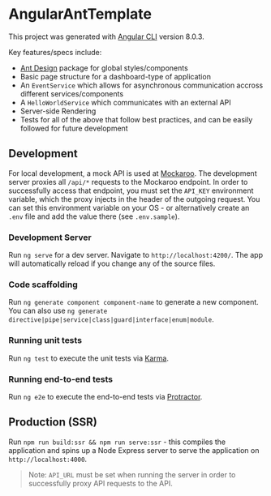 # AngularAntTemplate

This project was generated with [Angular CLI](https://github.com/angular/angular-cli) version 8.0.3.

Key features/specs include:
- [Ant Design](https://ant.design/) package for global styles/components
- Basic page structure for a dashboard-type of application
- An `EventService` which allows for asynchronous communication accross different services/components
- A `HelloWorldService` which communicates with an external API
- Server-side Rendering
- Tests for all of the above that follow best practices, and can be easily followed for future development

## Development

For local development, a mock API is used at [Mockaroo](https://mockaroo.com/). The development server proxies all `/api/*` requests to the Mockaroo endpoint. In order to successfully access that endpoint, you must set the `API_KEY` environment variable, which the proxy injects in the header of the outgoing request. You can set this environment variable on your OS - or alternatively create an `.env` file and add the value there (see `.env.sample`).

### Development Server

Run `ng serve` for a dev server. Navigate to `http://localhost:4200/`. The app will automatically reload if you change any of the source files.

### Code scaffolding

Run `ng generate component component-name` to generate a new component. You can also use `ng generate directive|pipe|service|class|guard|interface|enum|module`.

### Running unit tests

Run `ng test` to execute the unit tests via [Karma](https://karma-runner.github.io).

### Running end-to-end tests

Run `ng e2e` to execute the end-to-end tests via [Protractor](http://www.protractortest.org/).

## Production (SSR)

Run `npm run build:ssr && npm run serve:ssr` - this compiles the application and spins up a Node Express server to serve the application on `http://localhost:4000`.

> Note: `API_URL` must be set when running the server in order to successfully proxy API requests to the API.
